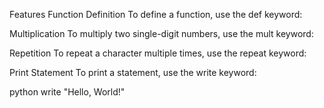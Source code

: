 Features
Function Definition
To define a function, use the def keyword:

Multiplication
To multiply two single-digit numbers, use the mult keyword:

Repetition
To repeat a character multiple times, use the repeat keyword:

Print Statement
To print a statement, use the write keyword:

python
write "Hello, World!"
